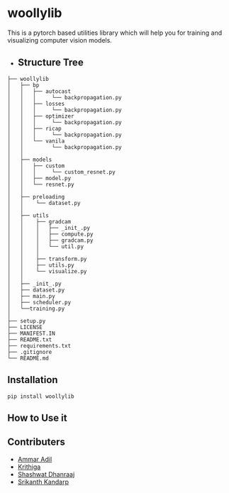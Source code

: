 # woollylib 

This is a pytorch based utilities library which will help you for training and visualizing computer vision models.

* ## Structure Tree

```
├── woollylib
│   ├── bp
│   │   ├── autocast
│   │   │     └── backpropagation.py   
│   │   ├── losses
│   │   │     └── backpropagation.py  
│   │   ├── optimizer
│   │   │     └── backpropagation.py  
│   │   ├── ricap
│   │   │     └── backpropagation.py   
│   │   └── vanila  
│   │         └── backpropagation.py   
│   │ 
│   ├── models
│   │   ├── custom
│   │   │     └── custom_resnet.py 
│   │   ├── model.py
│   │   └── resnet.py
│   │ 
│   ├── preloading
│   │    └── dataset.py 
│   │ 
│   ├── utils
│   │    ├── gradcam
│   │    │   ├── _init_.py
│   │    │   ├── compute.py
│   │    │   ├── gradcam.py
│   │    │   └── util.py   
│   │    │
│   │    ├── transform.py 
│   │    ├── utils.py 
│   │    └── visualize.py 
│   │ 
│   ├── _init_.py
│   ├── dataset.py
│   ├── main.py
│   ├── scheduler.py
│   └──training.py
│   
├── setup.py
├── LICENSE
├── MANIFEST.IN
├── README.txt
├── requirements.txt
├── .gitignore
└── README.md
```


## Installation 
```
pip install woollylib
```

## How to Use it 










## Contributers
* [Ammar Adil](https://github.com/adilsammar)
* [Krithiga](https://github.com/BottleSpink)
* [Shashwat Dhanraaj](https://github.com/sdhanraaj12)
* [Srikanth Kandarp](https://github.com/Srikanth-Kandarp)

